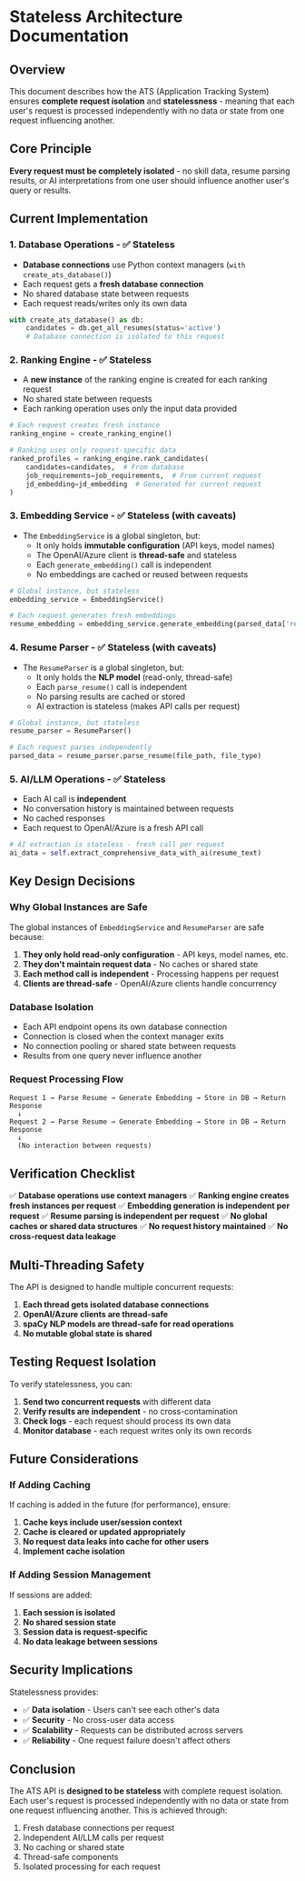 # Stateless Architecture Documentation

## Overview

This document describes how the ATS (Application Tracking System) ensures **complete request isolation** and **statelessness** - meaning that each user's request is processed independently with no data or state from one request influencing another.

## Core Principle

**Every request must be completely isolated** - no skill data, resume parsing results, or AI interpretations from one user should influence another user's query or results.

## Current Implementation

### 1. Database Operations - ✅ Stateless

- **Database connections** use Python context managers (`with create_ats_database()`)
- Each request gets a **fresh database connection**
- No shared database state between requests
- Each request reads/writes only its own data

```python
with create_ats_database() as db:
    candidates = db.get_all_resumes(status='active')
    # Database connection is isolated to this request
```

### 2. Ranking Engine - ✅ Stateless

- A **new instance** of the ranking engine is created for each ranking request
- No shared state between requests
- Each ranking operation uses only the input data provided

```python
# Each request creates fresh instance
ranking_engine = create_ranking_engine()

# Ranking uses only request-specific data
ranked_profiles = ranking_engine.rank_candidates(
    candidates=candidates,  # From database
    job_requirements=job_requirements,  # From current request
    jd_embedding=jd_embedding  # Generated for current request
)
```

### 3. Embedding Service - ✅ Stateless (with caveats)

- The `EmbeddingService` is a global singleton, but:
  - It only holds **immutable configuration** (API keys, model names)
  - The OpenAI/Azure client is **thread-safe** and stateless
  - Each `generate_embedding()` call is independent
  - No embeddings are cached or reused between requests

```python
# Global instance, but stateless
embedding_service = EmbeddingService()

# Each request generates fresh embeddings
resume_embedding = embedding_service.generate_embedding(parsed_data['resume_text'])
```

### 4. Resume Parser - ✅ Stateless (with caveats)

- The `ResumeParser` is a global singleton, but:
  - It only holds the **NLP model** (read-only, thread-safe)
  - Each `parse_resume()` call is independent
  - No parsing results are cached or stored
  - AI extraction is stateless (makes API calls per request)

```python
# Global instance, but stateless
resume_parser = ResumeParser()

# Each request parses independently
parsed_data = resume_parser.parse_resume(file_path, file_type)
```

### 5. AI/LLM Operations - ✅ Stateless

- Each AI call is **independent**
- No conversation history is maintained between requests
- No cached responses
- Each request to OpenAI/Azure is a fresh API call

```python
# AI extraction is stateless - fresh call per request
ai_data = self.extract_comprehensive_data_with_ai(resume_text)
```

## Key Design Decisions

### Why Global Instances are Safe

The global instances of `EmbeddingService` and `ResumeParser` are safe because:

1. **They only hold read-only configuration** - API keys, model names, etc.
2. **They don't maintain request data** - No caches or shared state
3. **Each method call is independent** - Processing happens per request
4. **Clients are thread-safe** - OpenAI/Azure clients handle concurrency

### Database Isolation

- Each API endpoint opens its own database connection
- Connection is closed when the context manager exits
- No connection pooling or shared state between requests
- Results from one query never influence another

### Request Processing Flow

```
Request 1 → Parse Resume → Generate Embedding → Store in DB → Return Response
  ↓
Request 2 → Parse Resume → Generate Embedding → Store in DB → Return Response
  ↓
  (No interaction between requests)
```

## Verification Checklist

✅ **Database operations use context managers**
✅ **Ranking engine creates fresh instances per request**
✅ **Embedding generation is independent per request**
✅ **Resume parsing is independent per request**
✅ **No global caches or shared data structures**
✅ **No request history maintained**
✅ **No cross-request data leakage**

## Multi-Threading Safety

The API is designed to handle multiple concurrent requests:

1. **Each thread gets isolated database connections**
2. **OpenAI/Azure clients are thread-safe**
3. **spaCy NLP models are thread-safe for read operations**
4. **No mutable global state is shared**

## Testing Request Isolation

To verify statelessness, you can:

1. **Send two concurrent requests** with different data
2. **Verify results are independent** - no cross-contamination
3. **Check logs** - each request should process its own data
4. **Monitor database** - each request writes only its own records

## Future Considerations

### If Adding Caching

If caching is added in the future (for performance), ensure:

1. **Cache keys include user/session context**
2. **Cache is cleared or updated appropriately**
3. **No request data leaks into cache for other users**
4. **Implement cache isolation**

### If Adding Session Management

If sessions are added:

1. **Each session is isolated**
2. **No shared session state**
3. **Session data is request-specific**
4. **No data leakage between sessions**

## Security Implications

Statelessness provides:

- ✅ **Data isolation** - Users can't see each other's data
- ✅ **Security** - No cross-user data access
- ✅ **Scalability** - Requests can be distributed across servers
- ✅ **Reliability** - One request failure doesn't affect others

## Conclusion

The ATS API is **designed to be stateless** with complete request isolation. Each user's request is processed independently with no data or state from one request influencing another. This is achieved through:

1. Fresh database connections per request
2. Independent AI/LLM calls per request
3. No caching or shared state
4. Thread-safe components
5. Isolated processing for each request

